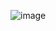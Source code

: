 ![image](https://github.com/Ankushraina64/COM-511/assets/113122150/5d84a0cc-48d6-469b-ad42-b1033ce2b455)
